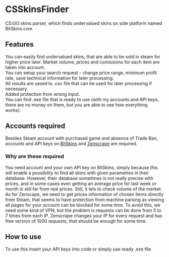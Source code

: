 # CSSkinsFinder
CS:GO skins parser, which finds undervalued skins on side platform named BitSkins.com
## Features
You can easily find undervalued skins, that are able to be sold in steam for higher price later. Market volume, prices and comissions for each item are taken into account.\
You can setup your search request - change price range, minimum profit rate, save technical information for later processing.\
All results are saved to .csv file that can be used for later processing if necessary.\
Added protection from wrong input.\
You can find .exe file that is ready to use (with my accounts and API keys, there are no money on them, but you are able to see how everything works).
## Accounts required
Besides Steam account with purchased game and absence of Trade Ban, accounts and API keys on [BitSkins](https://bitskins.com/) and [Zenscrape](https://zenscrape.com/) are required.
### Why are these required
You need account and your own API key on BitSkins, simply because this will enable a possibility to find all skins with given parametres in their database. However, their database sometimes is not really precise with prices, and in some cases even getting an average price for last week or month is still far from real prices. Still, it lets to check volume of the market.\
As for Zenscape, we need to get prices information of chosen items directly from Steam, that seems to have protection from machine parsing as viewing all pages for your account can be blocked for some time. To avoid this, we need some kind of VPN, but the problem is requests can be done from 5 to 7 times from each IP. Zenscrape changes your IP for every request and has free version of 1000 requests, that should be enough for some time.
## How to use
To use this insert your API keys into code or simply use ready .exe file
